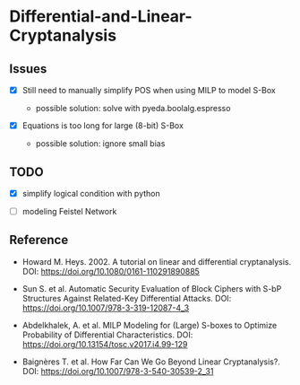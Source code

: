 # Differential-and-Linear-Cryptanalysis

## Issues

- [x] Still need to manually simplify POS when using MILP to model S-Box
    - possible solution: solve with pyeda.boolalg.espresso

- [x] Equations is too long for large (8-bit) S-Box
    - possible solution: ignore small bias

## TODO

- [x] simplify logical condition with python

- [ ] modeling Feistel Network


## Reference

- Howard M. Heys. 2002. A tutorial on linear and differential cryptanalysis. DOI: https://doi.org/10.1080/0161-110291890885

- Sun S. et al. Automatic Security Evaluation of Block Ciphers with S-bP Structures Against Related-Key Differential Attacks. DOI: https://doi.org/10.1007/978-3-319-12087-4_3

- Abdelkhalek, A. et al. MILP Modeling for (Large) S-boxes to Optimize Probability of Differential Characteristics. DOI: https://doi.org/10.13154/tosc.v2017.i4.99-129

- Baignères T. et al. How Far Can We Go Beyond Linear Cryptanalysis?. DOI: https://doi.org/10.1007/978-3-540-30539-2_31
